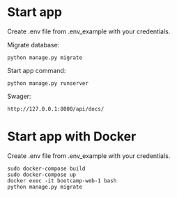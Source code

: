 


# Start app

Create .env file from .env_example with your credentials.

Migrate database:

    python manage.py migrate

Start app command:

    python manage.py runserver

Swager:

    http://127.0.0.1:8000/api/docs/

# Start app with Docker
Create .env file from .env_example with your credentials.

    sudo docker-compose build
    sudo docker-compose up
    docker exec -it bootcamp-web-1 bash
    python manage.py migrate


